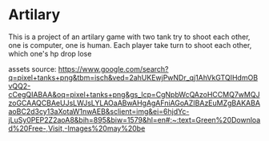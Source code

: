 # Artilary

This is a project of an artilary game with two tank try to shoot each other, one is computer, one is human. Each player take turn to shoot each other,
which one's hp drop lose

assets source:
https://www.google.com/search?q=pixel+tanks+png&tbm=isch&ved=2ahUKEwjPwNDr_qj1AhVkGTQIHdmOBvQQ2-cCegQIABAA&oq=pixel+tanks+png&gs_lcp=CgNpbWcQAzoHCCMQ7wMQJzoGCAAQCBAeUJsLWJsLYLAOaABwAHgAgAFniAGoAZIBAzEuMZgBAKABAaoBC2d3cy13aXotaW1nwAEB&sclient=img&ei=6hjdYc-jLuSy0PEP2Z2aoA8&bih=895&biw=1579&hl=en#:~:text=Green%20Download%20Free-,Visit,-Images%20may%20be

